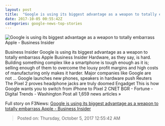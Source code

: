 ```yaml
---
layout: post
title:  "Google is using its biggest advantage as a weapon to totally embarrass Apple - Business Insider"
date: 2017-10-05 00:55:42Z
categories: google-news-top-stories
---
```


![Google is using its biggest advantage as a weapon to totally embarrass Apple - Business Insider](http://static2.businessinsider.de/image/59d58358f37c8d5de00ed227/google-is-using-its-biggest-advantage-as-a-weapon-to-totally-embarrass-apple.jpg)

Business Insider Google is using its biggest advantage as a weapon to totally embarrass Apple Business Insider Hardware, as they say, is hard. Building something complex like a smartphone is tough enough as it is; selling enough of them to overcome the lousy profit margins and high costs of manufacturing only makes it harder. Major companies like Google are not ... Google launches new phones, speakers in hardware push Reuters The Pixel 2 proves headphone jacks are truly doomed Engadget This is how Google wants you to switch from iPhone to Pixel 2 CNET BGR - Fortune - Digital Trends - Washington Post all 1,659 news articles »


Full story on F3News: [Google is using its biggest advantage as a weapon to totally embarrass Apple - Business Insider](http://www.f3nws.com/n/zaAEND)

> Posted on: Thursday, October 5, 2017 12:55:42 AM

